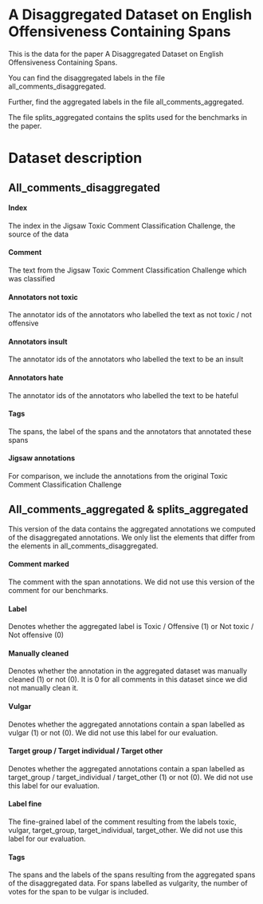 # A Disaggregated Dataset on English Offensiveness Containing Spans

This is the data for the paper A Disaggregated Dataset on English Offensiveness Containing Spans. 

You can find the disaggregated labels in the file all_comments_disaggregated. 

Further, find the aggregated labels in the file all_comments_aggregated. 

The file splits_aggregated contains the splits used for the benchmarks in the paper. 

# Dataset description


## All_comments_disaggregated 

#### Index
The index in the Jigsaw Toxic Comment Classification Challenge, the source of the data

#### Comment
The text from the Jigsaw Toxic Comment Classification Challenge which was classified

#### Annotators not toxic
The annotator ids of the annotators who labelled the text as not toxic / not offensive 

#### Annotators insult
The annotator ids of the annotators who labelled the text to be an insult

#### Annotators hate
The annotator ids of the annotators who labelled the text to be hateful

#### Tags
The spans, the label of the spans and the annotators that annotated these spans

#### Jigsaw annotations
For comparison, we include the annotations from the original Toxic Comment Classification Challenge


## All_comments_aggregated & splits_aggregated
This version of the data contains the aggregated annotations we computed of the disaggregated annotations. We only list the elements that differ from the elements in all_comments_disaggregated.

#### Comment marked
The comment with the span annotations. We did not use this version of the comment for our benchmarks.

#### Label
Denotes whether the aggregated label is Toxic / Offensive (1) or Not toxic / Not offensive (0)

#### Manually cleaned
Denotes whether the annotation in the aggregated dataset was manually cleaned (1) or not (0). It is 0 for all comments in this dataset since we did not manually clean it. 

#### Vulgar
Denotes whether the aggregated annotations contain a span labelled as vulgar (1) or not (0). We did not use this label for our evaluation.

#### Target group / Target individual / Target other
Denotes whether the aggregated annotations contain a span labelled as target_group / target_individual / target_other (1) or not (0). We did not use this label for our evaluation.

#### Label fine
The fine-grained label of the comment resulting from the labels toxic, vulgar, target_group, target_individual, target_other. We did not use this label for our evaluation.

#### Tags
The spans and the labels of the spans resulting from the aggregated spans of the disaggregated data. For spans labelled as vulgarity, the number of votes for the span to be vulgar is included.





